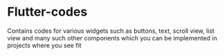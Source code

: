 # Flutter-codes
Contains codes for various widgets such as buttons, text, scroll view, list view and many such other components which you can be implemented in projects where you see fit

